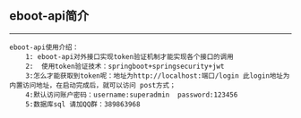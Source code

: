 
## eboot-api简介
---
	eboot-api使用介绍：
		1: eboot-api对外接口实现token验证机制才能实现各个接口的调用
		2:  使用token验证技术：springboot+springsecurity+jwt
		3:怎么才能获取到token呢：地址为http://localhost:端口/login 此login地址为内置访问地址，在启动完成后，就可以访问 post方式；
		4:默认访问账户密码：username:superadmin  password:123456 
		5:数据库sql 请加QQ群：389863968
		
	


